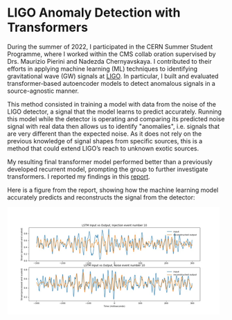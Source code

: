 # LIGO Anomaly Detection with Transformers

 During the summer of 2022, I participated in the  CERN Summer Student Programme, where I worked within the CMS collab
oration supervised by Drs. Maurizio Pierini and Nadezda Chernyavskaya. I contributed to their efforts
 in applying machine learning (ML) techniques to identifying gravitational wave (GW) signals at [LIGO](https://www.ligo.caltech.edu/). In particular, I built
 and evaluated transformer-based autoencoder models to detect anomalous signals in a source-agnostic manner. 
 
 This method consisted in training a model with data from the noise of the LIGO detector, a signal that the model learns to predict accurately. Running this model while the detector is operating and comparing its predicted noise signal with real data then allows us to identify "anomalies", i.e. signals that are very different than the expected noise. As it does not rely on the previous knowledge of signal shapes from specific sources, this is  a method that could extend LIGO’s reach to unknown exotic sources. 
 
 My resulting final transformer model
 performed better than a previously developed recurrent model, prompting the group to further investigate transformers. I reported my findings in this [report](https://cds.cern.ch/record/2827513).

Here is a figure from the report, showing how the machine learning model accurately predicts and reconstructs the signal from the detector:

![A screenshot of the paper](./media/ligo_screenshot.png)